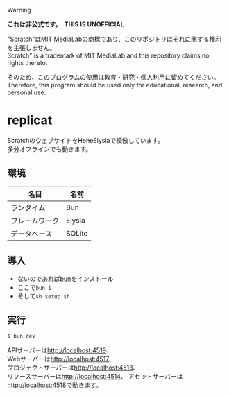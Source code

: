 > [!WARNING]
> **これは非公式です。**　**THIS IS UNOFFICIAL**
> 
> "Scratch"はMIT MediaLabの商標であり、このリポジトリはそれに関する権利を主張しません。  
> Scratch" is a trademark of MIT MediaLab and this repository claims no rights thereto.
> 
> そのため、このプログラムの使用は教育・研究・個人利用に留めてください。  
> Therefore, this program should be used only for educational, research, and personal use.

# replicat
Scratchのウェブサイトを~~Hono~~Elysiaで模倣しています。  
多分オフラインでも動きます。

## 環境
|名目|名前|
|-|-|
|ランタイム|Bun|
|フレームワーク|Elysia|
|データベース|SQLite|

## 導入
- ないのであれば[bun](https://bun.sh/)をインストール
- ここで`bun i`
- そして`sh setup.sh`

## 実行
```sh
$ bun dev
```
APIサーバーは[http://localhost:4519](http://localhost:4519)、  
Webサーバーは[http://localhost:4517](http://localhost:4517)、  
プロジェクトサーバーは[http://localhost:4513](http://localhost:4513)、  
リソースサーバーは[http://localhost:4514](http://localhost:4514)、
アセットサーバーは[http://localhost:4518](http://localhost:4518)で動きます。
